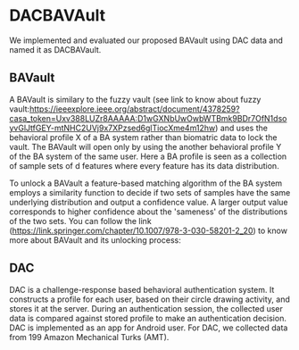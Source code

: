 # DACBAVAult
We implemented and evaluated our proposed BAVault using DAC data and named it as DACBAVault.

## BAVault
A BAVault is similary to the fuzzy vault (see link to know about fuzzy vault:https://ieeexplore.ieee.org/abstract/document/4378259?casa_token=Uxv388LUZr8AAAAA:D1wGXNbUwOwbWTBmk9BDr7OfN1dsoyvGlJtfGEY-mtNHC2UVj9x7XPzsed6glTiocXme4m12hw) and uses the behavioral profile X of a BA system rather than biomatric data to lock the vault. The BAVault will open only by using the another behavioral profile Y of the BA system of the same user. Here a BA profile is seen as a collection of sample sets of d features where every feature has its data distribution.

To unlock a BAVault a feature-based matching algorithm of the BA system employs a similarity function to decide if two sets of samples have the same underlying distribution and output a confidence value. A larger output value corresponds to higher confidence about the 'sameness' of the distributions of the two sets. You can follow the link (https://link.springer.com/chapter/10.1007/978-3-030-58201-2_20) to know more about BAVault and its unlocking process: 

## DAC
DAC is a challenge-response based behavioral authentication system. It constructs a profile for each user, based on their circle drawing activity, and stores it at the server. During an authentication session, the collected user data is compared against stored profile to make an authentication decision. DAC is implemented as an app for Android user. For DAC, we collected data from 199 Amazon Mechanical Turks (AMT).
